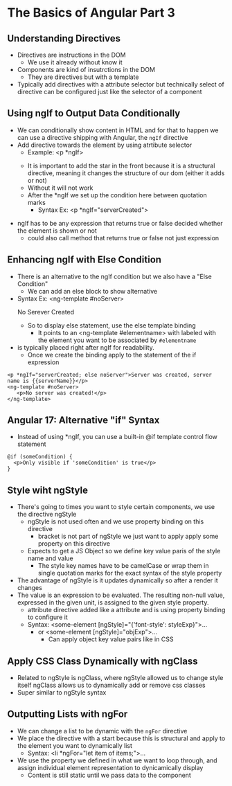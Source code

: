 # The Basics of Angular Part 3

## Understanding Directives

* Directives are instructions in the DOM
  * We use it already without know it
* Components are kind of insutrctions in the DOM
  * They are directives but with a template
* Typically add directives with a attribute selector but technically select of directive can be configured just like the selector of a component

## Using ngIf to Output Data Conditionally

* We can conditionally show content in HTML and for that to happen we can use a directive shipping with Angular, the `ngIf` directive
* Add directive towards the element by using atrtibute selector
  * Example: <p *ngIf></p>
  * It is important to add the star in the front because it is a structural directive, meaning it changes the structure of our dom (either it adds or not)
  * Without it will not work
  * After the *ngIf we set up the condition here between quotation marks
    * Syntax Ex: <p *ngIf="serverCreated"></p>
* ngIf has to be any expression that returns true or false decided whether the element is shown or not
  * could also call method that returns true or false not just expression

## Enhancing ngIf with Else Condition
* There is an alternative to the ngIf condition but we also have a "Else Condition"
  * We can add an else block to show alternative
* Syntax Ex: <ng-template #noServer><p>No Serever Created</p></ng-template>
  * So to display else statement, use the else template binding
    * It points to an <ng-template  #elementname> with labeled with the element you want to be associated by `#elementname`
* is typically placed right after ngIf for readability.
  * Once we create the binding apply to the statement of the if expression
 ```
<p *ngIf="serverCreated; else noServer">Server was created, server name is {{serverName}}</p>
<ng-template #noServer>
    <p>No server was created!</p>
</ng-template>
```

## Angular 17: Alternative "if" Syntax
* Instead of using *ngIf, you can use a built-in @if template control flow statement
```
@if (someCondition) {
  <p>Only visible if 'someCondition' is true</p>
}
```

## Style wiht ngStyle
* There's going to times you want to style certain components, we use the directive ngStyle
  * ngStyle is not used often and we use property binding on this directive
    * bracket is not part of ngStyle we just want to apply apply some property on this directive
  * Expects to get a JS Object so we define key value paris of the style name and value
    * The style key names have to be camelCase or wrap them in single quotation marks for the exact syntax of the style property
* The advantage of ngStyle is it updates dynamically so after a render it changes
* The value is an expression to be evaluated. The resulting non-null value, expressed in the given unit, is assigned to the given style property.
  * attribute directive added like a attribute and is using property binding to configure it
  * Syntax: <some-element [ngStyle]="{'font-style': styleExp}">...</some-element>
    * or <some-element [ngStyle]="objExp">...</some-element>
      * Can apply object key value pairs like in CSS


## Apply CSS Class Dynamically with ngClass
* Related to ngStyle is ngClass, where ngStyle allowed us to change style itself ngClass allows us to dynamically add or remove css classes
* Super similar to ngStyle syntax

## Outputting Lists with ngFor
* We can change a list to be dynamic with the `ngFor` directive
* We place the directive with a start because this is structural and apply to the element you want to dynamically list
  * Syntax: <li *ngFor="let item of items;">...</li>
* We use the property we defined in what we want to loop through, and assign individual element representation to dynicamically display
  * Content is still static until we pass data to the component
